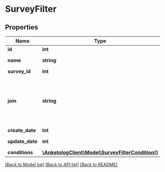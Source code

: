 # SurveyFilter

## Properties
Name | Type | Description | Notes
------------ | ------------- | ------------- | -------------
**id** | **int** | ID | 
**name** | **string** | Название фильтра | 
**survey_id** | **int** | ID опроса | 
**join** | **string** | Логический оператор  * &#x60;and&#x60; - логическое \&quot;и\&quot; * &#x60;or&#x60; - логическое \&quot;или\&quot; | 
**create_date** | **int** | Дата создания | 
**update_date** | **int** | Дата редактирования | 
**conditions** | [**\AnketologClient\Model\SurveyFilterCondition[]**](SurveyFilterCondition.md) |  | 

[[Back to Model list]](../README.md#documentation-for-models) [[Back to API list]](../README.md#documentation-for-api-endpoints) [[Back to README]](../README.md)


